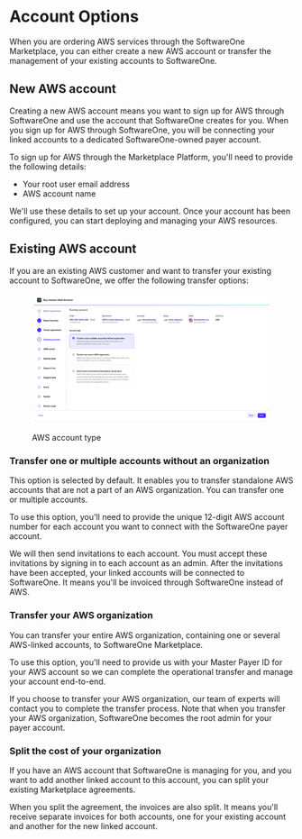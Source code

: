 # Account Options

When you are ordering AWS services through the SoftwareOne Marketplace, you can either create a new AWS account or transfer the management of your existing accounts to SoftwareOne.&#x20;

## New AWS account

Creating a new AWS account means you want to sign up for AWS through SoftwareOne and use the account that SoftwareOne creates for you. When you sign up for AWS through SoftwareOne, you will be connecting your linked accounts to a dedicated SoftwareOne-owned payer account.

To sign up for AWS through the Marketplace Platform, you'll need to provide the following details:

* Your root user email address
* AWS account name

We'll use these details to set up your account. Once your account has been configured, you can start deploying and managing your AWS resources.

## Existing AWS account

If you are an existing AWS customer and want to transfer your existing account to SoftwareOne, we offer the following transfer options:

<figure><img src="../../.gitbook/assets/AWS_account_type.png" alt=""><figcaption><p>AWS account type</p></figcaption></figure>

### Transfer one or multiple accounts without an organization

This option is selected by default. It enables you to transfer standalone AWS accounts that are not a part of an AWS organization. You can transfer one or multiple accounts.&#x20;

To use this option, you'll need to provide the unique 12-digit AWS account number for each account you want to connect with the SoftwareOne payer account.

We will then send invitations to each account. You must accept these invitations by signing in to each account as an admin. After the invitations have been accepted, your linked accounts will be connected to SoftwareOne. It means you'll be invoiced through SoftwareOne instead of AWS.

### Transfer your AWS organization

You can transfer your entire AWS organization, containing one or several AWS-linked accounts, to SoftwareOne Marketplace.&#x20;

To use this option, you'll need to provide us with your Master Payer ID for your AWS account so we can complete the operational transfer and manage your account end-to-end.&#x20;

If you choose to transfer your AWS organization, our team of experts will contact you to complete the transfer process. Note that when you transfer your AWS organization, SoftwareOne becomes the root admin for your payer account.

### Split the cost of your organization

If you have an AWS account that SoftwareOne is managing for you, and you want to add another linked account to this account, you can split your existing Marketplace agreements.

When you split the agreement, the invoices are also split. It means you'll receive separate invoices for both accounts, one for your existing account and another for the new linked account.&#x20;
